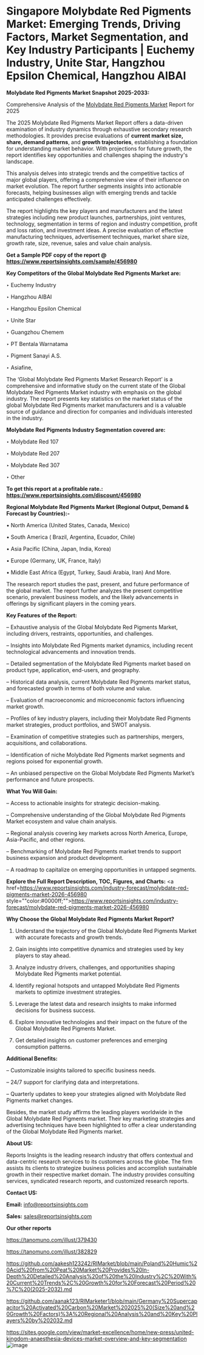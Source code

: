 # Singapore Molybdate Red Pigments Market: Emerging Trends, Driving Factors, Market Segmentation, and Key Industry Participants | Euchemy Industry, Unite Star, Hangzhou Epsilon Chemical, Hangzhou AIBAI

<strong>Molybdate Red Pigments Market Snapshot 2025-2033:</strong>

Comprehensive Analysis of the <a href=https://www.reportsinsights.com/sample/456980>Molybdate Red Pigments Market</a> Report for 2025

The 2025 Molybdate Red Pigments Market Report offers a data-driven examination of industry dynamics through exhaustive secondary research methodologies. It provides precise evaluations of <strong>current market size, share, demand patterns</strong>, and <strong>growth trajectories</strong>, establishing a foundation for understanding market behavior. With projections for future growth, the report identifies key opportunities and challenges shaping the industry's landscape.

This analysis delves into strategic trends and the competitive tactics of major global players, offering a comprehensive view of their influence on market evolution. The report further segments insights into actionable forecasts, helping businesses align with emerging trends and tackle anticipated challenges effectively.

The report highlights the key players and manufacturers and the latest strategies including new product launches, partnerships, joint ventures, technology, segmentation in terms of region and industry competition, profit and loss ration, and investment ideas. A precise evaluation of effective manufacturing techniques, advertisement techniques, market share size, growth rate, size, revenue, sales and value chain analysis.

<strong>Get a Sample PDF copy of the report @ <a href=https://www.reportsinsights.com/sample/456980 style=color:#0000ff;>https://www.reportsinsights.com/sample/456980</a></strong>

<strong>Key Competitors of the Global Molybdate Red Pigments Market are:</strong>

‣ Euchemy Industry

‣ Hangzhou AIBAI

‣ Hangzhou Epsilon Chemical

‣ Unite Star

‣ Guangzhou Chemem

‣ PT Bentala Warnatama

‣ Pigment Sanayi A.S.

‣ Asiafine,

The ‘Global Molybdate Red Pigments Market Research Report’ is a comprehensive and informative study on the current state of the Global Molybdate Red Pigments Market industry with emphasis on the global industry. The report presents key statistics on the market status of the global Molybdate Red Pigments market manufacturers and is a valuable source of guidance and direction for companies and individuals interested in the industry.

<strong>Molybdate Red Pigments Industry Segmentation covered are:</strong>

‣ Molybdate Red 107

‣ Molybdate Red 207

‣ Molybdate Red 307

‣ Other

<strong>To get this report at a profitable rate.: <a href=https://www.reportsinsights.com/discount/456980 style=color:#0000ff;>https://www.reportsinsights.com/discount/456980</a></strong>

<strong>Regional Molybdate Red Pigments Market (Regional Output, Demand &amp; Forecast by Countries):-</strong>

• North America (United States, Canada, Mexico)

• South America ( Brazil, Argentina, Ecuador, Chile)

• Asia Pacific (China, Japan, India, Korea)

• Europe (Germany, UK, France, Italy)

• Middle East Africa (Egypt, Turkey, Saudi Arabia, Iran) And More.

The research report studies the past, present, and future performance of the global market. The report further analyzes the present competitive scenario, prevalent business models, and the likely advancements in offerings by significant players in the coming years.

<strong>Key Features of the Report:</strong>

– Exhaustive analysis of the Global Molybdate Red Pigments Market, including drivers, restraints, opportunities, and challenges.

– Insights into Molybdate Red Pigments market dynamics, including recent technological advancements and innovation trends.

– Detailed segmentation of the Molybdate Red Pigments market based on product type, application, end-users, and geography.

– Historical data analysis, current Molybdate Red Pigments market status, and forecasted growth in terms of both volume and value.

– Evaluation of macroeconomic and microeconomic factors influencing market growth.

– Profiles of key industry players, including their Molybdate Red Pigments market strategies, product portfolios, and SWOT analysis.

– Examination of competitive strategies such as partnerships, mergers, acquisitions, and collaborations.

– Identification of niche Molybdate Red Pigments market segments and regions poised for exponential growth.

– An unbiased perspective on the Global Molybdate Red Pigments Market’s performance and future prospects.

<strong>What You Will Gain:</strong>

– Access to actionable insights for strategic decision-making.

– Comprehensive understanding of the Global Molybdate Red Pigments Market ecosystem and value chain analysis.

– Regional analysis covering key markets across North America, Europe, Asia-Pacific, and other regions.

– Benchmarking of Molybdate Red Pigments market trends to support business expansion and product development.

– A roadmap to capitalize on emerging opportunities in untapped segments.

<strong>Explore the Full Report Description, TOC, Figures, and Charts:</strong>
<a href=https://www.reportsinsights.com/industry-forecast/molybdate-red-pigments-market-2026-456980 style=""color:#0000ff;"">https://www.reportsinsights.com/industry-forecast/molybdate-red-pigments-market-2026-456980</a>

<strong>Why Choose the Global Molybdate Red Pigments Market Report?</strong>

1. Understand the trajectory of the Global Molybdate Red Pigments Market with accurate forecasts and growth trends.

2. Gain insights into competitive dynamics and strategies used by key players to stay ahead.

3. Analyze industry drivers, challenges, and opportunities shaping Molybdate Red Pigments market potential.

4. Identify regional hotspots and untapped Molybdate Red Pigments markets to optimize investment strategies.

5. Leverage the latest data and research insights to make informed decisions for business success.

6. Explore innovative technologies and their impact on the future of the Global Molybdate Red Pigments Market.

7. Get detailed insights on customer preferences and emerging consumption patterns.

<strong>Additional Benefits:</strong>

– Customizable insights tailored to specific business needs.

– 24/7 support for clarifying data and interpretations.

– Quarterly updates to keep your strategies aligned with Molybdate Red Pigments market changes.

Besides, the market study affirms the leading players worldwide in the Global Molybdate Red Pigments market. Their key marketing strategies and advertising techniques have been highlighted to offer a clear understanding of the Global Molybdate Red Pigments market.

<strong><strong>About US</strong>:</strong>

Reports Insights is the leading research industry that offers contextual and data-centric research services to its customers across the globe. The firm assists its clients to strategize business policies and accomplish sustainable growth in their respective market domain. The industry provides consulting services, syndicated research reports, and customized research reports.

<strong>Contact US:</strong>

<p class=><b>Email:</b> <a href=mailto:info@reportsinsights.com>info@reportsinsights.com</a></p>
<p class=><b>Sales:</b> <a href=mailto:sales@reportsinsights.com>sales@reportsinsights.com</a></p>

<strong>Our other reports</strong>

<a href=https://tanomuno.com/illust/379430>https://tanomuno.com/illust/379430</a>

<a href=https://tanomuno.com/illust/382829>https://tanomuno.com/illust/382829</a>

<a href=https://github.com/aakesh123242/RIMarket/blob/main/Poland%20Humic%20Acid%20from%20Peat%20Market%20Provides%20In-Depth%20Detailed%20Analysis%20of%20the%20Industry%2C%20With%20Current%20Trends%2C%20Growth%20for%20Forecast%20Period%20%7C%20(2025-2032).md>https://github.com/aakesh123242/RIMarket/blob/main/Poland%20Humic%20Acid%20from%20Peat%20Market%20Provides%20In-Depth%20Detailed%20Analysis%20of%20the%20Industry%2C%20With%20Current%20Trends%2C%20Growth%20for%20Forecast%20Period%20%7C%20(2025-2032).md</a>

<a href=https://github.com/aanak123/RIMarketer1/blob/main/Germany%20Supercapacitor%20Activated%20Carbon%20Market%202025%20(Size%20and%20Growth%20Factors)%3A%20Regional%20Analysis%20and%20Key%20Players%20by%202032.md>https://github.com/aanak123/RIMarketer1/blob/main/Germany%20Supercapacitor%20Activated%20Carbon%20Market%202025%20(Size%20and%20Growth%20Factors)%3A%20Regional%20Analysis%20and%20Key%20Players%20by%202032.md</a>

<a href=https://sites.google.com/view/market-excellence/home/new-press/united-kingdom-anaesthesia-devices-market-overview-and-key-segmentation>https://sites.google.com/view/market-excellence/home/new-press/united-kingdom-anaesthesia-devices-market-overview-and-key-segmentation</a>
![image](https://github.com/user-attachments/assets/7417eba7-87d2-4ff1-83cc-5b83eafec5cc)
